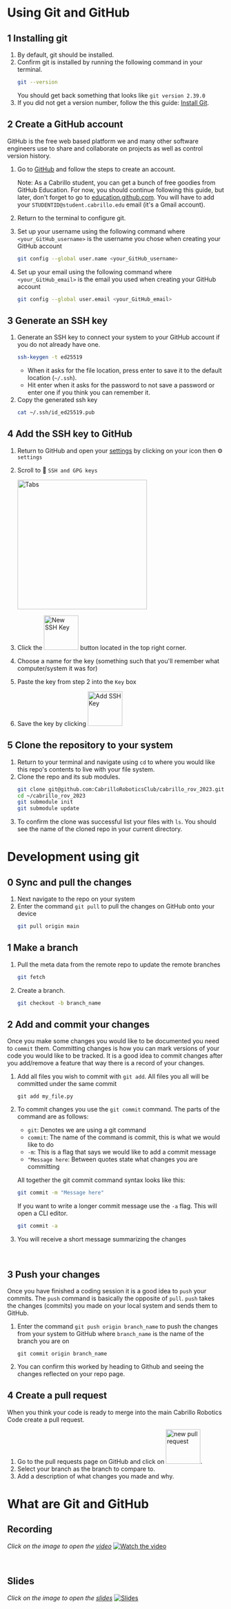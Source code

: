 # Using Git and GitHub
## 1 Installing git
1. By default, git should be installed.
2. Confirm git is installed by running the following command in your terminal.
    ```sh
    git --version
    ```
    You should get back something that looks like `git version 2.39.0`
3. If you did not get a version number, follow the this guide: [Install Git](https://git-scm.com/book/en/v2/Getting-Started-Installing-Git).


## 2 Create a GitHub account
GitHub is the free web based platform we and many other software engineers use to share and collaborate on projects as well as control version history.

1. Go to [GitHub](https://github.com/) and follow the steps to create an account.
    
    Note: As a Cabrillo student, you can get a bunch of free goodies from GitHub Education. For now, you should continue following this guide, but later, don't forget to go to [education.github.com](https://education.github.com/). You will have to add your `STUDENTID@student.cabrillo.edu` email (it's a Gmail account).
2. Return to the terminal to configure git.
3. Set up your username using the following command where `<your_GitHub_username>` is the username you chose when creating your GitHub account
    ```sh
    git config --global user.name <your_GitHub_username>
    ```
4. Set up your email using the following command where `<your_GitHub_email>` is the email you used when creating your GitHub account
    ```sh
    git config --global user.email <your_GitHub_email>
    ```


## 3️ Generate an SSH key
1. Generate an SSH key to connect your system to your GitHub account if you do not already have one.
    ```sh
    ssh-keygen -t ed25519
    ```
    - When it asks for the file location, press enter to save it to the default location (`~/.ssh`).
    - Hit enter when it asks for the password to not save a password or enter one if you think you can remember it.
2. Copy the generated ssh key
    ```sh
    cat ~/.ssh/id_ed25519.pub
    ```


## 4 Add the SSH key to GitHub
1. Return to GitHub and open your [settings](https://github.com/settings/) by clicking on your icon then ⚙️ `settings`
2. Scroll to  🔑 `SSH and GPG keys`

   <img width="300" alt="Tabs" src="https://github.com/steph1111/F23_CS11_SI/assets/96219204/43005ec1-80b4-4a11-8659-41eff2ee83b7">

4. Click the <img width="80" alt="New SSH Key" src="https://github.com/steph1111/F23_CS11_SI/assets/96219204/7529cd77-805d-4df4-a24d-e10786648852"> button located in the top right corner.
1. Choose a name for the key (something such that you'll remember what computer/system it was for)
2. Paste the key from step 2 into the `Key` box
3. Save the key by clicking <img width="80" alt="Add SSH Key" src="https://github.com/steph1111/F23_CS11_SI/assets/96219204/cb49a8b5-7d60-4498-9595-57634f3f6bba">


## 5️ Clone the repository to your system
1. Return to your terminal and navigate using `cd` to where you would like this repo's contents to live with your file system.
2. Clone the repo and its sub modules.
    ```sh
    git clone git@github.com:CabrilloRoboticsClub/cabrillo_rov_2023.git
    cd ~/cabrillo_rov_2023
    git submodule init 
    git submodule update
    ```
3. To confirm the clone was successful list your files with `ls`. You should see the name of the cloned repo in your current directory.


# Development using git

## 0️ Sync and pull the changes
1. Next navigate to the repo on your system
2. Enter the command `git pull` to pull the changes on GitHub onto your device
   ```sh
   git pull origin main
   ```

## 1️ Make a branch
1. Pull the meta data from the remote repo to update the remote branches
    ```sh
    git fetch
    ```
2. Create a branch.
    ```sh
    git checkout -b branch_name
    ```

## 2️ Add and commit your changes
Once you make some changes you would like to be documented you need to `commit` them. Committing changes is how you can mark versions of your code you would like to be tracked. It is a good idea to commit changes after you add/remove a feature that way there is a record of your changes. 
1. Add all files you wish to commit with `git add`. All files you all will be committed under the same commit
    ```
    git add my_file.py
    ```
1. To commit changes you use the `git commit` command. The parts of the command are as follows:
     - `git`: Denotes we are using a git command 
     - `commit`: The name of the command is commit, this is what we would like to do
     - `-m`: This is a flag that says we would like to add a commit message
     - `"Message here`: Between quotes state what changes you are committing 
     
     All together the git commit command syntax looks like this:
     ```sh
     git commit -m "Message here"
     ```
     If you want to write a longer commit message use the `-a` flag. This will open a CLI editor.
     ```sh
     git commit -a
     ```
2. You will receive a short message summarizing the changes

<br>

## 3️ Push your changes
Once you have finished a coding session it is a good idea to `push` your commits. The `push` command is basically the opposite of `pull`. `push` takes the changes (commits) you made on your local system and sends them to GitHub.
1. Enter the command `git push origin branch_name` to push the changes from your system to GitHub where `branch_name` is the name of the branch you are on
    ```
    git commit origin branch_name
    ```
2. You can confirm this worked by heading to Github and seeing the changes reflected on your repo page.

## 4️ Create a pull request
When you think your code is ready to merge into the main Cabrillo Robotics Code create a pull request. 
1. Go to the pull requests page on GitHub and click on <img width="80" alt="new pull request" src="https://i.imgur.com/EXaY4og.png">.
2. Select your branch as the branch to compare to.
3. Add a description of what changes you made and why.

# What are Git and GitHub
## Recording 
*Click on the image to open the [video](https://youtu.be/hzFErKeImTs)*
[![Watch the video](https://i.imgur.com/ytJSMpi.png)](https://youtu.be/Opt-DSF9d_Y?si=3k5_N0q704sF5LPl "Tiny Hawk: What are Git and GitHub")

<br>

## Slides
*Click on the image to open the [slides](https://www.canva.com/design/DAFurH8Zj8M/pdIT0beDIdiFNPjTMQ6ZKQ/view?utm_content=DAFurH8Zj8M&utm_campaign=designshare&utm_medium=link&utm_source=publishsharelink)*
[![Slides](https://i.imgur.com/fXF5XmL.png)](https://www.canva.com/design/DAFurH8Zj8M/pdIT0beDIdiFNPjTMQ6ZKQ/view?utm_content=DAFurH8Zj8M&utm_campaign=designshare&utm_medium=link&utm_source=publishsharelink "Tiny Hawk: What are Git and GitHub")